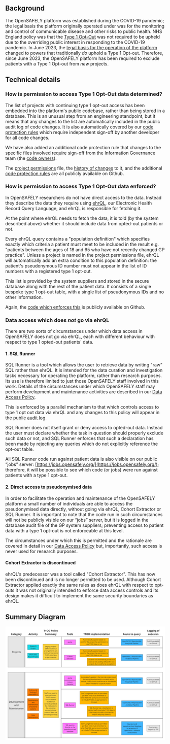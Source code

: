 ## Background

The OpenSAFELY platform was established during the COVID-19 pandemic; the legal basis the platform originally operated under was for the monitoring and control of communicable disease and other risks to public health.
NHS England policy was that the [Type 1 Opt-Out](https://www.nhs.uk/using-the-nhs/about-the-nhs/opt-out-of-sharing-your-health-records/) was not required to be upheld due to the overriding public interest in responding to the COVID-19 pandemic.
In June 2023, the [legal basis for the operation of the platform](https://digital.nhs.uk/about-nhs-digital/corporate-information-and-documents/directions-and-data-provision-notices/data-provision-notices-dpns/opensafely-covid-19-service-data-provision-notice) changed to powers that traditionally _do_ uphold a Type 1 Opt-out.
Therefore, since June 2023, the OpenSAFELY platform has been required to exclude patients with a Type 1 Opt-out from _new_ projects.

## Technical details

### How is permission to access Type 1 Opt-Out data determined?

The list of projects with continuing type 1 opt-out access has been embedded into the platform's public codebase, rather than being stored in a database.
This is an unusual step from an engineering standpoint, but it means that any changes to the list are automatically included in the public audit log of code changes.
It is also automatically covered by our [code protection rules](https://docs.github.com/en/repositories/configuring-branches-and-merges-in-your-repository/managing-protected-branches/about-protected-branches#require-pull-request-reviews-before-merging) which require independent sign-off by another developer for all code changes.

We have also added an additional code protection rule that changes to the specific files involved require sign-off from the Information Governance team (the [code owners](https://docs.github.com/en/repositories/managing-your-repositorys-settings-and-features/customizing-your-repository/about-code-owners)).

The [project permissions](https://github.com/opensafely-core/job-server/blob/main/jobserver/permissions/t1oo.py) file, the [history of changes](https://github.com/opensafely-core/job-server/commits/main/jobserver/permissions/t1oo.py) to it, and the additional [code protection rules](https://github.com/opensafely-core/job-server/blob/main/.github/CODEOWNERS) are all publicly available on Github.

### How is permission to access Type 1 Opt-Out data enforced?

In OpenSAFELY researchers do not have direct access to the data.
Instead they describe the data they require using [ehrQL](https://docs.opensafely.org/ehrql/), our Electronic Health Record Query Language, and ehrQL is responsible for fetching it.

At the point where ehrQL needs to fetch the data, it is told (by the system described above) whether it should include data from opted-out patients or not.

Every ehrQL query contains a "population definition" which specifies exactly which criteria a patient must meet to be included in the result e.g. "patients between the ages of 18 and 65 who have not recently changed GP practice".
Unless a project is named in the project permissions file, ehrQL will automatically add an extra condition to this population definition: the patient's pseudonymous ID number must not appear in the list of ID numbers with a registered type 1 opt-out.

This list is provided by the system suppliers and stored in the secure database along with the rest of the patient data.
It consists of a single bespoke type 1 opt-out table, with a single list of pseudonymous IDs and no other information.

Again, the [code which enforces this](https://github.com/opensafely-core/ehrql/blob/8494b943be0d73d02413ad41272a612a5fddbff3/ehrql/backends/tpp.py#L75-L100) is publicly available on Github.

### Data access which does _not_ go via ehrQL

There are two sorts of circumstances under which data access in OpenSAFELY does not go via ehrQL, each with different behaviour with respect to type 1 opted-out patients' data.

#### 1. SQL Runner

SQL Runner is a tool which allows the user to retrieve data by writing "raw" SQL rather than ehrQL.
It is intended for the data curation and investigation tasks necessary for operating the platform, rather than research purposes.
Its use is therefore limited to just those OpenSAFELY staff involved in this work.
Details of the circumstances under which OpenSAFELY staff may perform development and maintenance activities are described in our [Data Access Policy](https://docs.opensafely.org/data-access-policy/).

This is enforced by a parallel mechanism to that which controls access to type 1 opt out data via ehrQL and any changes to this policy will appear in the public [audit log](https://github.com/opensafely-core/job-server/commits/main/jobserver/permissions/sqlrunner.py).

SQL Runner does not itself grant or deny access to opted-out data.
Instead the user must declare whether the task in question should properly exclude such data or not, and SQL Runner enforces that such a declaration has been made by rejecting any queries which do not explicitly reference the opt-out table.

All SQL Runner code run against patient data is also visible on our public “jobs” server: [https://jobs.opensafely.org/](https://jobs.opensafely.org/); therefore, it will be possible to see which code (or jobs) were run against patients with a type 1 opt-out.

#### 2. Direct access to pseudonymised data

In order to facilitate the operation and maintenance of the OpenSAFELY platform a small number of individuals are able to access the pseudonymised data directly, without going via ehrQL, Cohort Extractor or SQL Runner.
It is important to note that the code run in such circumstances will not be publicly visible on our “jobs” server, but it is logged in the database audit file of the GP system suppliers; preventing access to patient data with a type 1 opt-out is not enforceable at this level.

The circumstances under which this is permitted and the rationale are covered in detail in our [Data Access Policy](https://docs.opensafely.org/data-access-policy/) but, importantly, such access is never used for research purposes.

#### Cohort Extractor is discontinued

ehrQL's predecessor was a tool called "Cohort Extractor". This has now been discontinued and is no longer permitted to be used. Although Cohort Extractor applied exactly the same rules as does ehrQL with respect to opt-outs it was not originally intended to enforce data access controls and its design makes it difficult to implement the same security boundaries as ehrQL.

## Summary Diagram

![](./images/t1oos.png)
